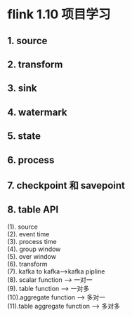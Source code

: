# flink 1.10 项目学习

## 1. source

## 2. transform

## 3. sink

## 4. watermark

## 5. state

## 6. process

## 7. checkpoint 和 savepoint

## 8. table API  
(1). source  
(2). event time  
(3). process time  
(4). group window  
(5). over window  
(6). transform  
(7). kafka to kafka-->kafka pipline  
(8). scalar function --> 一对一  
(9). table function --> 一对多  
(10).aggregate function --> 多对一  
(11).table aggregate function --> 多对多  

